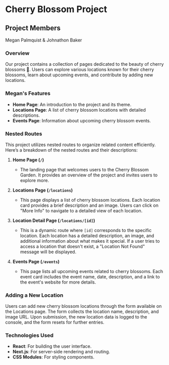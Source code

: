 # Cherry Blossom Project

## Project Members

Megan Palmquist & Johnathon Baker

### Overview

Our project contains a collection of pages dedicated to the beauty of cherry blossoms 🌸. Users can explore various locations known for their cherry blossoms, learn about upcoming events, and contribute by adding new locations.

### Megan's Features

- **Home Page**: An introduction to the project and its theme.
- **Locations Page**: A list of cherry blossom locations with detailed descriptions.
- **Events Page**: Information about upcoming cherry blossom events.

### Nested Routes

This project utilizes nested routes to organize related content efficiently. Here’s a breakdown of the nested routes and their descriptions:

1. **Home Page (`/`)**

   - The landing page that welcomes users to the Cherry Blossom Garden. It provides an overview of the project and invites users to explore more.

2. **Locations Page (`/locations`)**

   - This page displays a list of cherry blossom locations. Each location card provides a brief description and an image. Users can click on "More Info" to navigate to a detailed view of each location.

3. **Location Detail Page (`/locations/[id]`)**

   - This is a dynamic route where `[id]` corresponds to the specific location. Each location has a detailed description, an image, and additional information about what makes it special. If a user tries to access a location that doesn't exist, a "Location Not Found" message will be displayed.

4. **Events Page (`/events`)**
   - This page lists all upcoming events related to cherry blossoms. Each event card includes the event name, date, description, and a link to the event's website for more details.

### Adding a New Location

Users can add new cherry blossom locations through the form available on the Locations page. The form collects the location name, description, and image URL. Upon submission, the new location data is logged to the console, and the form resets for further entries.

### Technologies Used

- **React**: For building the user interface.
- **Next.js**: For server-side rendering and routing.
- **CSS Modules**: For styling components.
